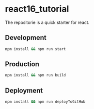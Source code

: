 # react16_tutorial

The repositorie is a quick starter for react.

## Development

```bash
npm install && npm run start
```

## Production

```bash
npm install && npm run build
```

## Deployment

```bash
npm install && npm run deployToGitHub
```